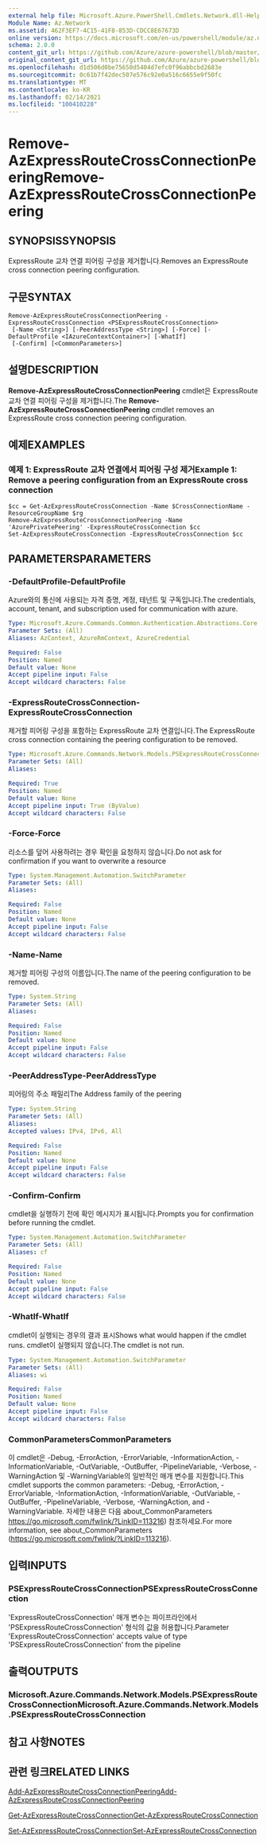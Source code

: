 ```yaml
---
external help file: Microsoft.Azure.PowerShell.Cmdlets.Network.dll-Help.xml
Module Name: Az.Network
ms.assetid: 462F3EF7-4C15-41F8-853D-CDCC8E67673D
online version: https://docs.microsoft.com/en-us/powershell/module/az.network/Remove-AzExpressRouteCrossConnectionPeering
schema: 2.0.0
content_git_url: https://github.com/Azure/azure-powershell/blob/master/src/Network/Network/help/Remove-AzExpressRouteCrossConnectionPeering.md
original_content_git_url: https://github.com/Azure/azure-powershell/blob/master/src/Network/Network/help/Remove-AzExpressRouteCrossConnectionPeering.md
ms.openlocfilehash: d1d506d0be75650d5404d7efc0f96abbcbd2683e
ms.sourcegitcommit: 0c61b7f42dec507e576c92e0a516c6655e9f50fc
ms.translationtype: MT
ms.contentlocale: ko-KR
ms.lasthandoff: 02/14/2021
ms.locfileid: "100410228"
---
```

# <span data-ttu-id="3e68b-101">Remove-AzExpressRouteCrossConnectionPeering</span><span class="sxs-lookup"><span data-stu-id="3e68b-101">Remove-AzExpressRouteCrossConnectionPeering</span></span>

## <span data-ttu-id="3e68b-102">SYNOPSIS</span><span class="sxs-lookup"><span data-stu-id="3e68b-102">SYNOPSIS</span></span>
<span data-ttu-id="3e68b-103">ExpressRoute 교차 연결 피어링 구성을 제거합니다.</span><span class="sxs-lookup"><span data-stu-id="3e68b-103">Removes an ExpressRoute cross connection peering configuration.</span></span>

## <span data-ttu-id="3e68b-104">구문</span><span class="sxs-lookup"><span data-stu-id="3e68b-104">SYNTAX</span></span>

```
Remove-AzExpressRouteCrossConnectionPeering -ExpressRouteCrossConnection <PSExpressRouteCrossConnection>
 [-Name <String>] [-PeerAddressType <String>] [-Force] [-DefaultProfile <IAzureContextContainer>] [-WhatIf]
 [-Confirm] [<CommonParameters>]
```

## <span data-ttu-id="3e68b-105">설명</span><span class="sxs-lookup"><span data-stu-id="3e68b-105">DESCRIPTION</span></span>
<span data-ttu-id="3e68b-106">**Remove-AzExpressRouteCrossConnectionPeering** cmdlet은 ExpressRoute 교차 연결 피어링 구성을 제거합니다.</span><span class="sxs-lookup"><span data-stu-id="3e68b-106">The **Remove-AzExpressRouteCrossConnectionPeering** cmdlet removes an ExpressRoute cross connection peering configuration.</span></span>

## <span data-ttu-id="3e68b-107">예제</span><span class="sxs-lookup"><span data-stu-id="3e68b-107">EXAMPLES</span></span>

### <span data-ttu-id="3e68b-108">예제 1: ExpressRoute 교차 연결에서 피어링 구성 제거</span><span class="sxs-lookup"><span data-stu-id="3e68b-108">Example 1: Remove a peering configuration from an ExpressRoute cross connection</span></span>
```
$cc = Get-AzExpressRouteCrossConnection -Name $CrossConnectionName -ResourceGroupName $rg
Remove-AzExpressRouteCrossConnectionPeering -Name 'AzurePrivatePeering' -ExpressRouteCrossConnection $cc
Set-AzExpressRouteCrossConnection -ExpressRouteCrossConnection $cc
```

## <span data-ttu-id="3e68b-109">PARAMETERS</span><span class="sxs-lookup"><span data-stu-id="3e68b-109">PARAMETERS</span></span>

### <span data-ttu-id="3e68b-110">-DefaultProfile</span><span class="sxs-lookup"><span data-stu-id="3e68b-110">-DefaultProfile</span></span>
<span data-ttu-id="3e68b-111">Azure와의 통신에 사용되는 자격 증명, 계정, 테넌트 및 구독입니다.</span><span class="sxs-lookup"><span data-stu-id="3e68b-111">The credentials, account, tenant, and subscription used for communication with azure.</span></span>

```yaml
Type: Microsoft.Azure.Commands.Common.Authentication.Abstractions.Core.IAzureContextContainer
Parameter Sets: (All)
Aliases: AzContext, AzureRmContext, AzureCredential

Required: False
Position: Named
Default value: None
Accept pipeline input: False
Accept wildcard characters: False
```

### <span data-ttu-id="3e68b-112">-ExpressRouteCrossConnection</span><span class="sxs-lookup"><span data-stu-id="3e68b-112">-ExpressRouteCrossConnection</span></span>
<span data-ttu-id="3e68b-113">제거할 피어링 구성을 포함하는 ExpressRoute 교차 연결입니다.</span><span class="sxs-lookup"><span data-stu-id="3e68b-113">The ExpressRoute cross connection containing the peering configuration to be removed.</span></span>

```yaml
Type: Microsoft.Azure.Commands.Network.Models.PSExpressRouteCrossConnection
Parameter Sets: (All)
Aliases:

Required: True
Position: Named
Default value: None
Accept pipeline input: True (ByValue)
Accept wildcard characters: False
```

### <span data-ttu-id="3e68b-114">-Force</span><span class="sxs-lookup"><span data-stu-id="3e68b-114">-Force</span></span>
<span data-ttu-id="3e68b-115">리소스를 덮어 사용하려는 경우 확인을 요청하지 않습니다.</span><span class="sxs-lookup"><span data-stu-id="3e68b-115">Do not ask for confirmation if you want to overwrite a resource</span></span>

```yaml
Type: System.Management.Automation.SwitchParameter
Parameter Sets: (All)
Aliases:

Required: False
Position: Named
Default value: None
Accept pipeline input: False
Accept wildcard characters: False
```

### <span data-ttu-id="3e68b-116">-Name</span><span class="sxs-lookup"><span data-stu-id="3e68b-116">-Name</span></span>
<span data-ttu-id="3e68b-117">제거할 피어링 구성의 이름입니다.</span><span class="sxs-lookup"><span data-stu-id="3e68b-117">The name of the peering configuration to be removed.</span></span>

```yaml
Type: System.String
Parameter Sets: (All)
Aliases:

Required: False
Position: Named
Default value: None
Accept pipeline input: False
Accept wildcard characters: False
```

### <span data-ttu-id="3e68b-118">-PeerAddressType</span><span class="sxs-lookup"><span data-stu-id="3e68b-118">-PeerAddressType</span></span>
<span data-ttu-id="3e68b-119">피어링의 주소 패밀리</span><span class="sxs-lookup"><span data-stu-id="3e68b-119">The Address family of the peering</span></span>

```yaml
Type: System.String
Parameter Sets: (All)
Aliases:
Accepted values: IPv4, IPv6, All

Required: False
Position: Named
Default value: None
Accept pipeline input: False
Accept wildcard characters: False
```

### <span data-ttu-id="3e68b-120">-Confirm</span><span class="sxs-lookup"><span data-stu-id="3e68b-120">-Confirm</span></span>
<span data-ttu-id="3e68b-121">cmdlet을 실행하기 전에 확인 메시지가 표시됩니다.</span><span class="sxs-lookup"><span data-stu-id="3e68b-121">Prompts you for confirmation before running the cmdlet.</span></span>

```yaml
Type: System.Management.Automation.SwitchParameter
Parameter Sets: (All)
Aliases: cf

Required: False
Position: Named
Default value: None
Accept pipeline input: False
Accept wildcard characters: False
```

### <span data-ttu-id="3e68b-122">-WhatIf</span><span class="sxs-lookup"><span data-stu-id="3e68b-122">-WhatIf</span></span>
<span data-ttu-id="3e68b-123">cmdlet이 실행되는 경우의 결과 표시</span><span class="sxs-lookup"><span data-stu-id="3e68b-123">Shows what would happen if the cmdlet runs.</span></span> <span data-ttu-id="3e68b-124">cmdlet이 실행되지 않습니다.</span><span class="sxs-lookup"><span data-stu-id="3e68b-124">The cmdlet is not run.</span></span>

```yaml
Type: System.Management.Automation.SwitchParameter
Parameter Sets: (All)
Aliases: wi

Required: False
Position: Named
Default value: None
Accept pipeline input: False
Accept wildcard characters: False
```

### <span data-ttu-id="3e68b-125">CommonParameters</span><span class="sxs-lookup"><span data-stu-id="3e68b-125">CommonParameters</span></span>
<span data-ttu-id="3e68b-126">이 cmdlet은 -Debug, -ErrorAction, -ErrorVariable, -InformationAction, -InformationVariable, -OutVariable, -OutBuffer, -PipelineVariable, -Verbose, -WarningAction 및 -WarningVariable의 일반적인 매개 변수를 지원합니다.</span><span class="sxs-lookup"><span data-stu-id="3e68b-126">This cmdlet supports the common parameters: -Debug, -ErrorAction, -ErrorVariable, -InformationAction, -InformationVariable, -OutVariable, -OutBuffer, -PipelineVariable, -Verbose, -WarningAction, and -WarningVariable.</span></span> <span data-ttu-id="3e68b-127">자세한 내용은 다음 about_CommonParameters https://go.microsoft.com/fwlink/?LinkID=113216) 참조하세요.</span><span class="sxs-lookup"><span data-stu-id="3e68b-127">For more information, see about_CommonParameters (https://go.microsoft.com/fwlink/?LinkID=113216).</span></span>

## <span data-ttu-id="3e68b-128">입력</span><span class="sxs-lookup"><span data-stu-id="3e68b-128">INPUTS</span></span>

### <span data-ttu-id="3e68b-129">PSExpressRouteCrossConnection</span><span class="sxs-lookup"><span data-stu-id="3e68b-129">PSExpressRouteCrossConnection</span></span>
<span data-ttu-id="3e68b-130">'ExpressRouteCrossConnection' 매개 변수는 파이프라인에서 'PSExpressRouteCrossConnection' 형식의 값을 허용합니다.</span><span class="sxs-lookup"><span data-stu-id="3e68b-130">Parameter 'ExpressRouteCrossConnection' accepts value of type 'PSExpressRouteCrossConnection' from the pipeline</span></span>

## <span data-ttu-id="3e68b-131">출력</span><span class="sxs-lookup"><span data-stu-id="3e68b-131">OUTPUTS</span></span>

### <span data-ttu-id="3e68b-132">Microsoft.Azure.Commands.Network.Models.PSExpressRouteCrossConnection</span><span class="sxs-lookup"><span data-stu-id="3e68b-132">Microsoft.Azure.Commands.Network.Models.PSExpressRouteCrossConnection</span></span>

## <span data-ttu-id="3e68b-133">참고 사항</span><span class="sxs-lookup"><span data-stu-id="3e68b-133">NOTES</span></span>

## <span data-ttu-id="3e68b-134">관련 링크</span><span class="sxs-lookup"><span data-stu-id="3e68b-134">RELATED LINKS</span></span>

[<span data-ttu-id="3e68b-135">Add-AzExpressRouteCrossConnectionPeering</span><span class="sxs-lookup"><span data-stu-id="3e68b-135">Add-AzExpressRouteCrossConnectionPeering</span></span>](Add-AzExpressRouteCrossConnectionPeering.md)



[<span data-ttu-id="3e68b-136">Get-AzExpressRouteCrossConnection</span><span class="sxs-lookup"><span data-stu-id="3e68b-136">Get-AzExpressRouteCrossConnection</span></span>](Get-AzExpressRouteCrossConnection.md)

[<span data-ttu-id="3e68b-137">Set-AzExpressRouteCrossConnection</span><span class="sxs-lookup"><span data-stu-id="3e68b-137">Set-AzExpressRouteCrossConnection</span></span>](Set-AzExpressRouteCrossConnection.md)
